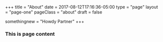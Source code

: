 +++
title = "About"
date = 2017-08-12T17:16:36-05:00
type = "page"
layout = "page-one"
pageClass = "about"
draft = false

somethingnew = "Howdy Partner"
+++

### This is page content

